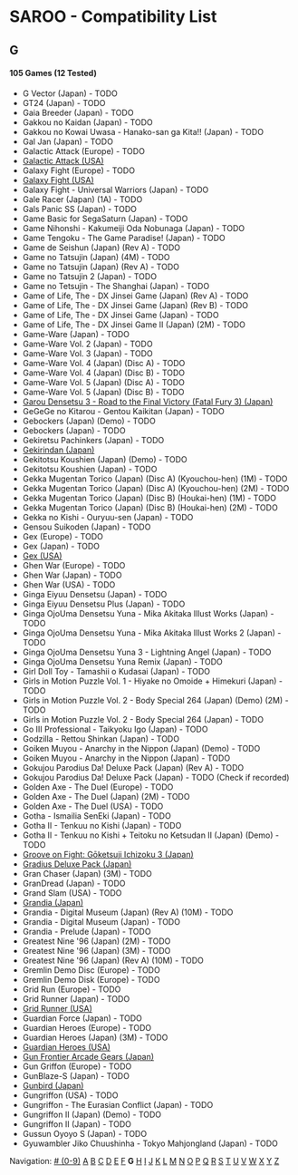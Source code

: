 # SAROO - Compatibility List

## G

#### 105 Games (12 Tested)

- G Vector (Japan) - TODO
- GT24 (Japan) - TODO
- Gaia Breeder (Japan) - TODO
- Gakkou no Kaidan (Japan) - TODO
- Gakkou no Kowai Uwasa - Hanako-san ga Kita!! (Japan) - TODO
- Gal Jan (Japan) - TODO
- Galactic Attack (Europe) - TODO
- [Galactic Attack (USA)](../../Regions/USA/T-8116H/01/README.md)
- Galaxy Fight (Europe) - TODO
- [Galaxy Fight (USA)](../../Regions/USA/T-1504H/01/README.md)
- Galaxy Fight - Universal Warriors (Japan) - TODO
- Gale Racer (Japan) (1A) - TODO
- Gals Panic SS (Japan) - TODO
- Game Basic for SegaSaturn (Japan) - TODO
- Game Nihonshi - Kakumeiji Oda Nobunaga (Japan) - TODO
- Game Tengoku - The Game Paradise! (Japan) - TODO
- Game de Seishun (Japan) (Rev A) - TODO
- Game no Tatsujin (Japan) (4M) - TODO
- Game no Tatsujin (Japan) (Rev A) - TODO
- Game no Tatsujin 2 (Japan) - TODO
- Game no Tetsujin - The Shanghai (Japan) - TODO
- Game of Life, The - DX Jinsei Game (Japan) (Rev A) - TODO
- Game of Life, The - DX Jinsei Game (Japan) (Rev B) - TODO
- Game of Life, The - DX Jinsei Game (Japan) - TODO
- Game of Life, The - DX Jinsei Game II (Japan) (2M) - TODO
- Game-Ware (Japan) - TODO
- Game-Ware Vol. 2 (Japan) - TODO
- Game-Ware Vol. 3 (Japan) - TODO
- Game-Ware Vol. 4 (Japan) (Disc A) - TODO
- Game-Ware Vol. 4 (Japan) (Disc B) - TODO
- Game-Ware Vol. 5 (Japan) (Disc A) - TODO
- Game-Ware Vol. 5 (Japan) (Disc B) - TODO
- [Garou Densetsu 3 - Road to the Final Victory (Fatal Fury 3) (Japan)](../../Regions/Japan/T-3102G/01/README.md)
- GeGeGe no Kitarou - Gentou Kaikitan (Japan) - TODO
- Gebockers (Japan) (Demo) - TODO
- Gebockers (Japan) - TODO
- Gekiretsu Pachinkers (Japan) - TODO
- [Gekirindan (Japan)](../../Regions/Japan/T-7008G/01/README.md)
- Gekitotsu Koushien (Japan) (Demo) - TODO
- Gekitotsu Koushien (Japan) - TODO
- Gekka Mugentan Torico (Japan) (Disc A) (Kyouchou-hen) (1M) - TODO
- Gekka Mugentan Torico (Japan) (Disc A) (Kyouchou-hen) (2M) - TODO
- Gekka Mugentan Torico (Japan) (Disc B) (Houkai-hen) (1M) - TODO
- Gekka Mugentan Torico (Japan) (Disc B) (Houkai-hen) (2M) - TODO
- Gekka no Kishi - Ouryuu-sen (Japan) - TODO
- Gensou Suikoden (Japan) - TODO
- Gex (Europe) - TODO
- Gex (Japan) - TODO
- [Gex (USA)](../../Regions/USA/T-15904H/01/README.md)
- Ghen War (Europe) - TODO
- Ghen War (Japan) - TODO
- Ghen War (USA) - TODO
- Ginga Eiyuu Densetsu (Japan) - TODO
- Ginga Eiyuu Densetsu Plus (Japan) - TODO
- Ginga OjoUma Densetsu Yuna - Mika Akitaka Illust Works (Japan) - TODO
- Ginga OjoUma Densetsu Yuna - Mika Akitaka Illust Works 2 (Japan) - TODO
- Ginga OjoUma Densetsu Yuna 3 - Lightning Angel (Japan) - TODO
- Ginga OjoUma Densetsu Yuna Remix (Japan) - TODO
- Girl Doll Toy - Tamashii o Kudasai (Japan) - TODO
- Girls in Motion Puzzle Vol. 1 - Hiyake no Omoide + Himekuri (Japan) - TODO
- Girls in Motion Puzzle Vol. 2 - Body Special 264 (Japan) (Demo) (2M) - TODO
- Girls in Motion Puzzle Vol. 2 - Body Special 264 (Japan) - TODO
- Go III Professional - Taikyoku Igo (Japan) - TODO
- Godzilla - Rettou Shinkan (Japan) - TODO
- Goiken Muyou - Anarchy in the Nippon (Japan) (Demo) - TODO
- Goiken Muyou - Anarchy in the Nippon (Japan) - TODO
- Gokujou Parodius Da! Deluxe Pack (Japan) (Rev A) - TODO
- Gokujou Parodius Da! Deluxe Pack (Japan) - TODO (Check if recorded)
- Golden Axe - The Duel (Europe) - TODO
- Golden Axe - The Duel (Japan) (2M) - TODO
- Golden Axe - The Duel (USA) - TODO
- Gotha - Ismailia SenEki (Japan) - TODO
- Gotha II - Tenkuu no Kishi (Japan) - TODO
- Gotha II - Tenkuu no Kishi + Teitoku no Ketsudan II (Japan) (Demo) - TODO
- [Groove on Fight: Gōketsuji Ichizoku 3 (Japan)](../../Regions/Japan/T-14411G/01/README.md)
- [Gradius Deluxe Pack (Japan)](../../Regions/Japan/T-9509G/01/README.md)
- Gran Chaser (Japan) (3M) - TODO
- GranDread (Japan) - TODO
- Grand Slam (USA) - TODO
- [Grandia (Japan)](../../Regions/Japan/T-4507G/01/README.md)
- Grandia - Digital Museum (Japan) (Rev A) (10M) - TODO
- Grandia - Digital Museum (Japan) - TODO
- Grandia - Prelude (Japan) - TODO
- Greatest Nine '96 (Japan) (2M) - TODO
- Greatest Nine '96 (Japan) (3M) - TODO
- Greatest Nine '96 (Japan) (Rev A) (10M) - TODO
- Gremlin Demo Disc (Europe) - TODO
- Gremlin Demo Disk (Europe) - TODO
- Grid Run (Europe) - TODO
- Grid Runner (Japan) - TODO
- [Grid Runner (USA)](../../Regions/USA/T-7025H/01/README.md)
- Guardian Force (Japan) - TODO
- Guardian Heroes (Europe) - TODO
- Guardian Heroes (Japan) (3M) - TODO
- [Guardian Heroes (USA)](../../Regions/USA/MK-81035/01/README.md)
- [Gun Frontier Arcade Gears (Japan)](../../Regions/Japan/T-26109G/01/README.md)
- Gun Griffon (Europe) - TODO
- GunBlaze-S (Japan) - TODO
- [Gunbird (Japan)](../../Regions/Japan/T-14402G/01/README.md)
- Gungriffon (USA) - TODO
- Gungriffon - The Eurasian Conflict (Japan) - TODO
- Gungriffon II (Japan) (Demo) - TODO
- Gungriffon II (Japan) - TODO
- Gussun Oyoyo S (Japan) - TODO
- Gyuwambler Jiko Chuushinha - Tokyo Mahjongland (Japan) - TODO

Navigation:
[# (0-9)](./09.md) [A](./A.md) [B](./B.md) [C](./C.md) [D](./D.md) [E](./E.md) [F](./F.md) **G** [H](./H.md) [I](./I.md) [J](./J.md) [K](./K.md) [L](./L.md) [M](./M.md) [N](./N.md) [O](./O.md) [P](./P.md) [Q](./Q.md) [R](./R.md) [S](./S.md) [T](./T.md) [U](./U.md) [V](./V.md) [W](./W.md) [X](./X.md) [Y](./Y.md) [Z](./Z.md)
